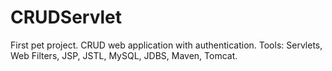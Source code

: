 # CRUDServlet 
First pet project.
CRUD web application with authentication.
Tools: Servlets, Web Filters, JSP, JSTL, MySQL, JDBS, Maven, Tomcat. 

